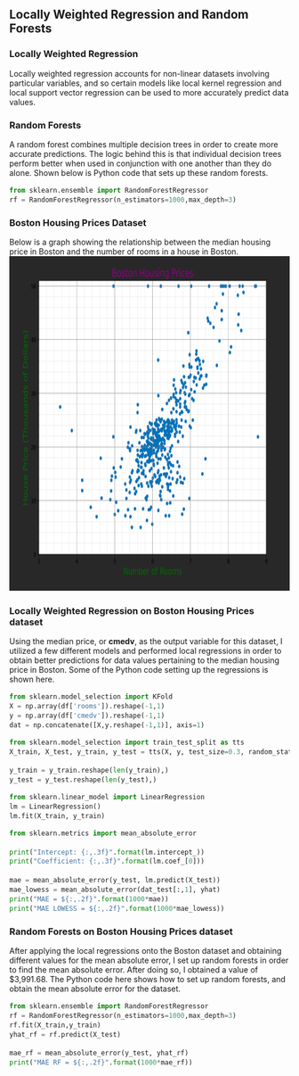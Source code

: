 ## Locally Weighted Regression and Random Forests

### Locally Weighted Regression
Locally weighted regression accounts for non-linear datasets involving particular variables, and so certain models like local kernel regression and local support vector regression can be used to more accurately predict data values. 
### Random Forests
A random forest combines multiple decision trees in order to create more accurate predictions. The logic behind this is that individual decision trees perform better when used in conjunction with one another than they do alone. Shown below is Python code that sets up these random forests.

```Python
from sklearn.ensemble import RandomForestRegressor
rf = RandomForestRegressor(n_estimators=1000,max_depth=3)
```
### Boston Housing Prices Dataset
Below is a graph showing the relationship between the median housing price in Boston and the number of rooms in a house in Boston.
<img src="Assets/Housing Price Dataset Graph.png" width="800" height="600" alt=hi class="inline"/>

### Locally Weighted Regression on Boston Housing Prices dataset
Using the median price, or **cmedv**, as the output variable for this dataset, I utilized a few different models and performed local regressions in order to obtain better predictions for data values pertaining to the median housing price in Boston. 
Some of the Python code setting up the regressions is shown here.
```Python
from sklearn.model_selection import KFold
X = np.array(df['rooms']).reshape(-1,1)
y = np.array(df['cmedv']).reshape(-1,1)
dat = np.concatenate([X,y.reshape(-1,1)], axis=1)
```

```Python
from sklearn.model_selection import train_test_split as tts
X_train, X_test, y_train, y_test = tts(X, y, test_size=0.3, random_state=1234)

y_train = y_train.reshape(len(y_train),)
y_test = y_test.reshape(len(y_test),)
```

```Python
from sklearn.linear_model import LinearRegression
lm = LinearRegression()
lm.fit(X_train, y_train)
```

```Python
from sklearn.metrics import mean_absolute_error 

print("Intercept: {:,.3f}".format(lm.intercept_))
print("Coefficient: {:,.3f}".format(lm.coef_[0]))
    
mae = mean_absolute_error(y_test, lm.predict(X_test))
mae_lowess = mean_absolute_error(dat_test[:,1], yhat)
print("MAE = ${:,.2f}".format(1000*mae))
print("MAE LOWESS = ${:,.2f}".format(1000*mae_lowess))
```
### Random Forests on Boston Housing Prices dataset
After applying the local regressions onto the Boston dataset and obtaining different values for the mean absolute error, I set up random forests in order to find the mean absolute error. After doing so, I obtained a value of $3,991.68. The Python code here shows how to set up random forests, and obtain the mean absolute error for the dataset.
```Python
from sklearn.ensemble import RandomForestRegressor
rf = RandomForestRegressor(n_estimators=1000,max_depth=3)
rf.fit(X_train,y_train)
yhat_rf = rf.predict(X_test)

mae_rf = mean_absolute_error(y_test, yhat_rf)
print("MAE RF = ${:,.2f}".format(1000*mae_rf))
```
